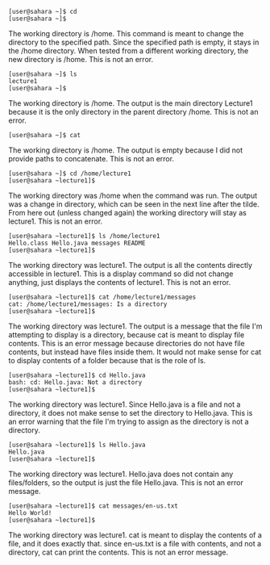 ```
[user@sahara ~]$ cd
[user@sahara ~]$
```
The working directory is /home. This command is meant to change the directory
to the specified path. Since the specified path is empty, it stays in the /home 
directory. When tested from a different working directory, the new directory is
/home.
This is not an error.
```
[user@sahara ~]$ ls
lecture1
[user@sahara ~]$
```
The working directory is /home. The output is the main directory Lecture1 
because it is the only directory in the parent directory /home. 
This is not an error.
```
[user@sahara ~]$ cat

```
The working directory is /home. The output is empty because I did not provide
paths to concatenate. This is not an error.
```
[user@sahara ~]$ cd /home/lecture1
[user@sahara ~lecture1]$
```
The working directory was /home when the command was run. The output was a change
in directory, which can be seen in the next line after the tilde. From here out
(unless changed again) the working directory will stay as lecture1. This 
is not an error.
```
[user@sahara ~lecture1]$ ls /home/lecture1
Hello.class Hello.java messages README
[user@sahara ~lecture1]$
```
The working directory was lecture1. The output is all the contents directly
accessible in lecture1. This is a display command so did not change anything,
just displays the contents of lecture1. This is not an error.
```
[user@sahara ~lecture1]$ cat /home/lecture1/messages
cat: /home/lecture1/messages: Is a directory
[user@sahara ~lecture1]$
```
The working directory was lecture1. The output is a message that the file I'm 
attempting to display is a directory, because cat is meant to display file contents.
This is an error message because directories do not have file contents, but instead 
have files inside them. It would not make sense for cat to display contents of a 
folder because that is the role of ls.
```
[user@sahara ~lecture1]$ cd Hello.java
bash: cd: Hello.java: Not a directory
[user@sahara ~lecture1]$
```
The working directory was lecture1. Since Hello.java is a file and not a directory,
it does not make sense to set the directory to Hello.java. This is an error warning
that the file I'm trying to assign as the directory is not a directory.
```
[user@sahara ~lecture1]$ ls Hello.java
Hello.java
[user@sahara ~lecture1]$
```
The working directory was lecture1. Hello.java does not contain any files/folders, 
so the output is just the file Hello.java. This is not an error message.
```
[user@sahara ~lecture1]$ cat messages/en-us.txt
Hello World!
[user@sahara ~lecture1]$
```
The working directory was lecture1. cat is meant to display the contents of a 
file, and it does exactly that. since en-us.txt is a file with contents, and not
a directory, cat can print the contents. This is not an error message.
